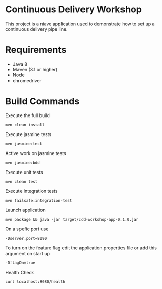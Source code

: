 # Continuous Delivery Workshop

This project is a niave application used to demonstrate how to set up a continuous delivery pipe line.

# Requirements

- Java 8
- Maven (3.1 or higher)
- Node
- chromedriver


# Build Commands

Execute the full build
```
mvn clean install
```

Execute jasmine tests

```
mvn jasmine:test
```

Active work on jasmine tests

```
mvn jasmine:bdd
```

Execute unit tests

```
mvn clean test
```

Execute integration tests

```
mvn failsafe:integration-test
```

Launch application

```
mvn package && java -jar target/cdd-workshop-app-0.1.0.jar
```

On a spefic port use
 
 ```
-Dserver.port=8090 
```

To turn on the feature flag edit the application.properties file or add this argument on start up
```
-DflagOn=true
```
Health Check

```
curl localhost:8080/health
```
